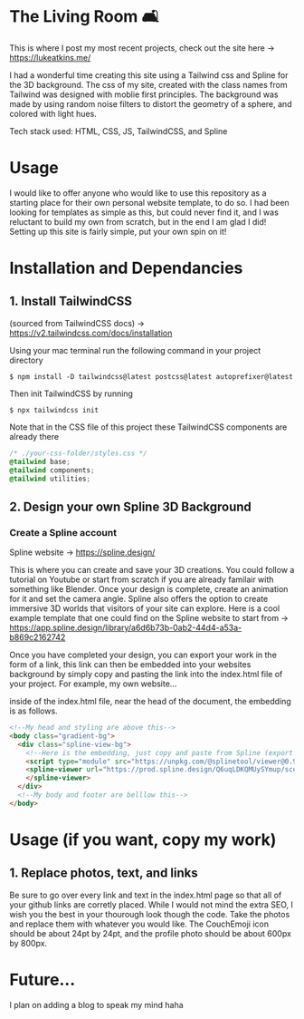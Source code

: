 # The Living Room 🛋️
This is where I post my most recent projects, check out the site here -> https://lukeatkins.me/

I had a wonderful time creating this site using a Tailwind css and Spline for the 3D background. The
css of my site, created with the class names from Tailwind was designed with moblie first principles.
The background was made by using random noise filters to distort the geometry of a sphere, and colored with 
light hues. 

Tech stack used: HTML, CSS, JS, TailwindCSS, and Spline

# Usage
I would like to offer anyone who would like to use this repository as a starting place for their own
personal website template, to do so. I had been looking for templates as simple as this, but could 
never find it, and I was reluctant to build my own from scratch, but in the end I am glad I did!
Setting up this site is fairly simple, put your own spin on it!

# Installation and Dependancies
## 1. Install TailwindCSS 
(sourced from TailwindCSS docs) -> https://v2.tailwindcss.com/docs/installation

Using your mac terminal run the following command in your project directory

```shell
$ npm install -D tailwindcss@latest postcss@latest autoprefixer@latest
```
Then init TailwindCSS by running

```shell
$ npx tailwindcss init
```

Note that in the CSS file of this project these TailwindCSS components are already there

```CSS
/* ./your-css-folder/styles.css */
@tailwind base;
@tailwind components;
@tailwind utilities;
```

## 2. Design your own Spline 3D Background
### Create a Spline account
Spline website -> https://spline.design/

This is where you can create and save your 3D creations. You could follow a tutorial on 
Youtube or start from scratch if you are already familair with something like Blender. 
Once your design is complete, create an animation for it and set the camera angle. Spline also offers the option to create immersive 3D worlds that visitors of your site can explore. Here is a cool example template that one could find on the Spline website
to start from -> https://app.spline.design/library/a6d6b73b-0ab2-44d4-a53a-b869c2162742 

Once you have completed your design, you can export your work in the form of a link, 
this link can then be embedded into your websites background by simply copy and pasting 
the link into the index.html file of your project. For example, my own website...

inside of the index.html file, near the head of the document, the embedding is as follows.
```HTML
<!--My head and styling are above this--> 
<body class="gradient-bg">
  <div class="spline-view-bg">
    <!--Here is the embedding, just copy and paste from Spline (export as embed)--> 
    <script type="module" src="https://unpkg.com/@splinetool/viewer@0.9.366/build/spline-viewer.js"></script>
    <spline-viewer url="https://prod.spline.design/Q6uqLDKQMUySYmup/scene.splinecode">
    </spline-viewer>
  </div>
  <!--My body and footer are belllow this--> 
</body>  
```


# Usage (if you want, copy my work)
## 1. Replace photos, text, and links
Be sure to go over every link and text in the index.html page so that all of your github links are corretly placed. While I would not mind the extra SEO, I wish you the best in your thourough look though the code. Take the photos and replace them with whatever you would like. The CouchEmoji icon should be about 24pt by 24pt, and the profile photo should be about 600px by 800px.

# Future...
I plan on adding a blog to speak my mind haha